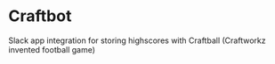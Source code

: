 # Craftbot
Slack app integration for storing highscores with Craftball (Craftworkz invented football game)
